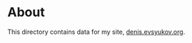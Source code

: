 # About

This directory contains data for my site, [denis.evsyukov.org](https://denis.evsyukov.org).
